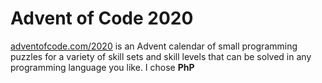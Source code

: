 # Advent of Code 2020
[adventofcode.com/2020](http://adventofcode.com/2020) is an Advent calendar of small programming puzzles for a variety of skill sets and skill levels that can be solved in any programming language you like. I chose **PhP**
